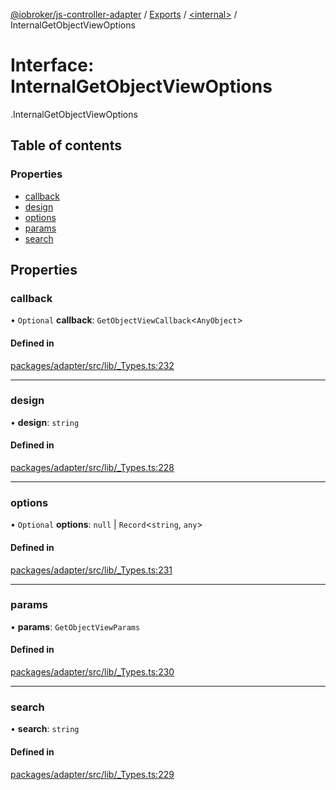 [@iobroker/js-controller-adapter](../README.md) / [Exports](../modules.md) / [<internal\>](../modules/internal_.md) / InternalGetObjectViewOptions

# Interface: InternalGetObjectViewOptions

[<internal>](../modules/internal_.md).InternalGetObjectViewOptions

## Table of contents

### Properties

- [callback](internal_.InternalGetObjectViewOptions.md#callback)
- [design](internal_.InternalGetObjectViewOptions.md#design)
- [options](internal_.InternalGetObjectViewOptions.md#options)
- [params](internal_.InternalGetObjectViewOptions.md#params)
- [search](internal_.InternalGetObjectViewOptions.md#search)

## Properties

### callback

• `Optional` **callback**: `GetObjectViewCallback`<`AnyObject`\>

#### Defined in

[packages/adapter/src/lib/_Types.ts:232](https://github.com/ioBroker/ioBroker.js-controller/blob/b556621c/packages/adapter/src/lib/_Types.ts#L232)

___

### design

• **design**: `string`

#### Defined in

[packages/adapter/src/lib/_Types.ts:228](https://github.com/ioBroker/ioBroker.js-controller/blob/b556621c/packages/adapter/src/lib/_Types.ts#L228)

___

### options

• `Optional` **options**: ``null`` \| `Record`<`string`, `any`\>

#### Defined in

[packages/adapter/src/lib/_Types.ts:231](https://github.com/ioBroker/ioBroker.js-controller/blob/b556621c/packages/adapter/src/lib/_Types.ts#L231)

___

### params

• **params**: `GetObjectViewParams`

#### Defined in

[packages/adapter/src/lib/_Types.ts:230](https://github.com/ioBroker/ioBroker.js-controller/blob/b556621c/packages/adapter/src/lib/_Types.ts#L230)

___

### search

• **search**: `string`

#### Defined in

[packages/adapter/src/lib/_Types.ts:229](https://github.com/ioBroker/ioBroker.js-controller/blob/b556621c/packages/adapter/src/lib/_Types.ts#L229)
